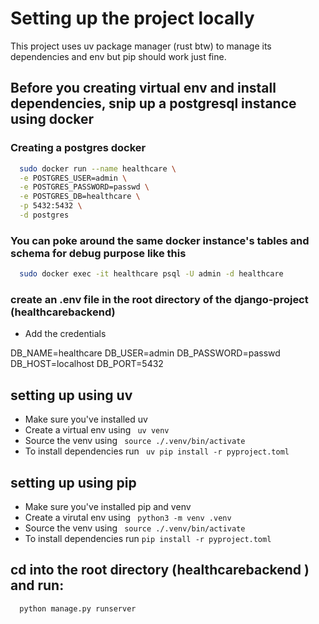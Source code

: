 # Setting up the project locally

This project uses uv package manager (rust btw) to manage its dependencies and env but pip should work just fine.

## Before you creating virtual env and install dependencies, snip up a postgresql instance using docker

### Creating a postgres docker
```bash
  sudo docker run --name healthcare \
  -e POSTGRES_USER=admin \
  -e POSTGRES_PASSWORD=passwd \
  -e POSTGRES_DB=healthcare \
  -p 5432:5432 \
  -d postgres
```

### You can poke around the same docker instance's tables and schema for debug purpose like this
```bash
  sudo docker exec -it healthcare psql -U admin -d healthcare
```

### create an .env file in the root directory of the django-project (healthcarebackend)
- Add the credentials

DB_NAME=healthcare
DB_USER=admin
DB_PASSWORD=passwd
DB_HOST=localhost
DB_PORT=5432


## setting up using uv
- Make sure you've installed uv
- Create a virtual env using <code> uv venv </code>
- Source the venv using <code> source ./.venv/bin/activate </code>
- To install dependencies run <code> uv pip install -r pyproject.toml </code>


## setting up using pip
- Make sure you've installed pip and venv
- Create a virutal env using <code> python3 -m venv .venv </code>
- Source the venv using <code> source ./.venv/bin/activate </code>
- To install dependencies run <code>pip install -r pyproject.toml </code>

## cd into the root directory (healthcarebackend ) and run:
```bash
  python manage.py runserver
```
